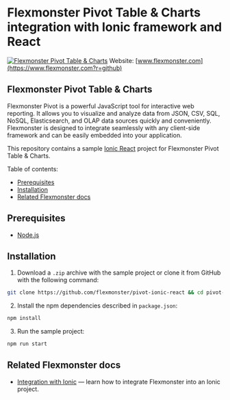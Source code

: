 # Flexmonster Pivot Table & Charts integration with Ionic framework and React

[![Flexmonster Pivot Table & Charts](https://cdn.flexmonster.com/landing.png)](https://www.flexmonster.com?r=github)
Website: [www.flexmonster.com](https://www.flexmonster.com?r=github)

## Flexmonster Pivot Table & Charts

Flexmonster Pivot is a powerful JavaScript tool for interactive web reporting. It allows you to visualize and analyze data from JSON, CSV, SQL, NoSQL, Elasticsearch, and OLAP data sources quickly and conveniently. Flexmonster is designed to integrate seamlessly with any client-side framework and can be easily embedded into your application.

This repository contains a sample [Ionic React](https://ionicframework.com/docs/react) project for Flexmonster Pivot Table & Charts.

Table of contents:
- [Prerequisites](#prerequisites)
- [Installation](#installation)
- [Related Flexmonster docs](#related-flexmonster-docs)

## Prerequisites <a id="prerequisites"></a>

- [Node.js](https://nodejs.org/en/)

## Installation<a id="installation"></a>
1) Download a `.zip` archive with the sample project or clone it from GitHub with the following command:
```bash
git clone https://github.com/flexmonster/pivot-ionic-react && cd pivot-ionic-react
```
2) Install the npm dependencies described in `package.json`:
```bash
npm install
```
3) Run the sample project:
```bash
npm run start
```

## Related Flexmonster docs <a id="related-flexmonster-docs"></a>
- [Integration with Ionic](https://www.flexmonster.com/doc/integration-with-ionic?r=github) — learn how to integrate Flexmonster into an Ionic project.
